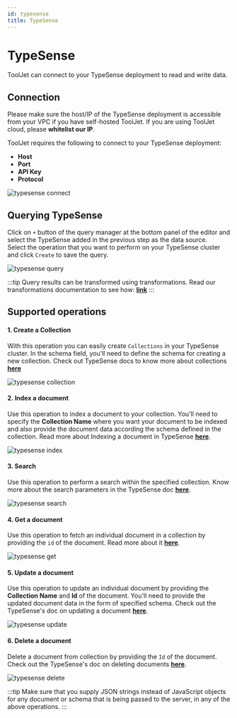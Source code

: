 ```yaml
---
id: typesense
title: TypeSense
---
```


# TypeSense
ToolJet can connect to your TypeSense deployment to read and write data.

## Connection 
Please make sure the host/IP of the TypeSense deployment is accessible from your VPC if you have self-hosted ToolJet. If you are using ToolJet cloud, please **whitelist our IP**.

ToolJet requires the following to connect to your TypeSense deployment: 
- **Host**
- **Port**
- **API Key**
- **Protocol**

<div style={{textAlign: 'center'}}>

<img className="screenshot-full" src="/img/datasource-reference/typesense/connect.png" alt="typesense connect" />

</div>

## Querying TypeSense 

Click on `+` button of the query manager at the bottom panel of the editor and select the TypeSense added in the previous step as the data source.  
Select the operation that you want to perform on your TypeSense cluster and click `Create` to save the query. 

<div style={{textAlign: 'center'}}>

<img className="screenshot-full" src="/img/datasource-reference/typesense/query.png" alt="typesense query" />

</div>

:::tip
Query results can be transformed using transformations. Read our transformations documentation to see how: **[link](/docs/tutorial/transformations)**
:::

## Supported operations

#### 1. Create a Collection

With this operation you can easily create `Collections` in your TypeSense cluster. In the schema field, you'll need to define the schema for creating a new collection. Check out TypeSense docs to know more about collections **[here](https://typesense.org/docs/0.22.2/api/collections.html#create-a-collection)**


<img className="screenshot-full" src="/img/datasource-reference/typesense/collection.png" alt="typesense collection" />


#### 2. Index a document

Use this operation to index a document to your collection. You'll need to specify the **Collection Name** where you want your document to be indexed and also provide the document data according the schema defined in the collection. Read more about Indexing a document in TypeSense **[here](
https://typesense.org/docs/0.22.2/api/documents.html#index-a-single-document)**.


<img className="screenshot-full" src="/img/datasource-reference/typesense/index.png" alt="typesense index" />


#### 3. Search

Use this operation to perform a search within the specified collection. Know more about the search parameters in the TypeSense doc **[here](https://typesense.org/docs/0.22.2/api/documents.html#search)**.


<img className="screenshot-full" src="/img/datasource-reference/typesense/search.png" alt="typesense search" />


#### 4. Get a document

Use this operation to fetch an individual document in a collection by providing the `id` of the document. Read more about it **[here](https://typesense.org/docs/0.22.2/api/documents.html#retrieve-a-document)**.


<img className="screenshot-full" src="/img/datasource-reference/typesense/get.png" alt="typesense get"/>


#### 5. Update a document

Use this operation to update an individual document by providing the **Collection Name** and **Id** of the document. You'll need to provide the updated document data in the form of specified schema. Check out the TypeSense's doc on updating a document **[here](https://typesense.org/docs/0.22.2/api/documents.html#update-a-document)**.


<img className="screenshot-full" src="/img/datasource-reference/typesense/update.png" alt="typesense update" />


#### 6. Delete a document

Delete a document from collection by providing the `Id` of the document. Check out the TypeSense's doc on deleting documents **[here](https://typesense.org/docs/0.22.2/api/documents.html#delete-documents)**.


<img className="screenshot-full" src="/img/datasource-reference/typesense/delete.png" alt="typesense delete" />


:::tip
Make sure that you supply JSON strings instead of JavaScript objects for any document or schema that is being passed to the server, in any of the above operations.
:::
